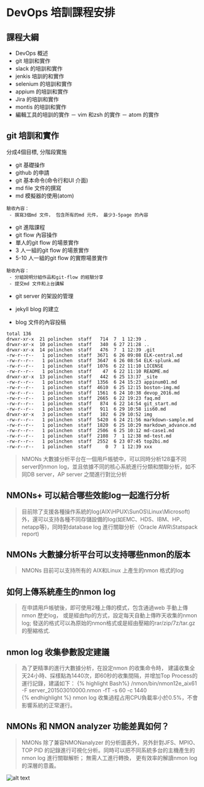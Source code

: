 # DevOps 培訓課程安排
## 課程大綱
- DevOps 概述
- git 培訓和實作
- slack 的培訓和實作
- jenkis 培訓的和實作
- selenium 的培訓和實作
- appium 的培訓和實作
- Jira 的培訓和實作
- montis 的培訓和實作
- 編輯工具的培訓的實作
 － vim 和zsh 的實作
 － atom 的實作 

## git 培訓和實作
分成4個目標, 分階段實施

- git 基礎操作
 - github 的申請
 - git 基本命令(命令行和UI 介面)
 - md file 文件的撰寫
 - md 模擬器的使用(atom)

```
驗收內容：
 - 撰寫3個md 文件， 包含所有的md 元件， 最少3-5page 的內容
```

- git 進階課程
 - git flow 內容操作
 - 單人的git flow 的場景實作
 - 3 人一組的git flow 的場景實作
 - 5-10 人一組的git flow 的實際場景實作

```
驗收內容：
 - 分組說明分組作品和git-flow 的經驗分享
 - 提交md 文件和上台講解
```
- git server 的架設的管理
 
- jekyll blog 的建立

- blog 文件的內容投稿

```
total 136
drwxr-xr-x  21 polinchen  staff   714  7  1 12:39 .
drwxr-xr-x  10 polinchen  staff   340  6 27 21:28 ..
drwxr-xr-x  14 polinchen  staff   476  7  1 12:39 .git
-rw-r--r--   1 polinchen  staff  3671  6 26 09:08 ELK-central.md
-rw-r--r--   1 polinchen  staff  3647  6 26 08:54 ELK-splunk.md
-rw-r--r--   1 polinchen  staff  1076  6 22 11:10 LICENSE
-rw-r--r--   1 polinchen  staff    47  6 22 11:10 README.md
drwxr-xr-x  13 polinchen  staff   442  6 25 13:37 _site
-rw-r--r--   1 polinchen  staff  1356  6 24 15:23 appinum01.md
-rw-r--r--   1 polinchen  staff  4610  6 25 12:15 boston-img.md
-rw-r--r--   1 polinchen  staff  1561  6 24 10:38 devop_2016.md
-rw-r--r--   1 polinchen  staff  2665  6 22 19:23 faq.md
-rw-r--r--   1 polinchen  staff   874  6 22 14:54 git_start.md
-rw-r--r--   1 polinchen  staff   911  6 29 10:58 iis60.md
drwxr-xr-x   3 polinchen  staff   102  6 29 10:52 img
-rw-r--r--   1 polinchen  staff  5420  6 24 21:56 markdown-sample.md
-rw-r--r--   1 polinchen  staff  1820  6 25 10:29 markdown_advance.md
-rw-r--r--   1 polinchen  staff  2506  6 25 10:12 md-case1.md
-rw-r--r--   1 polinchen  staff  2108  7  1 12:38 md-test.md
-rw-r--r--   1 polinchen  staff  2552  6 23 07:45 top2bi.md
-rw-r--r--   1 polinchen  staff     0  7  1 12:39 xxx
```
> NMONs 大數據分析平台在一個用戶帳號中，可以同時分析128臺不同server的nmon log，並且依據不同的核心系統進行分類和關聯分析，如不同DB server，AP server 之間進行對比分析

## NMONs+ 可以結合哪些效能log一起進行分析
>目前除了支援各種操作系統的log(AIX\HPUX\SunOS\Linux\Microsoft)外，還可以支持各種不同存儲設備的log(如EMC、HDS、IBM、HP、netapp等)，同時對database log 進行關聯分析（Oracle AWR\Statspack report)

## NMONs 大數據分析平台可以支持哪些nmon的版本
> NMONs 目前可以支持所有的 AIX和Linux 上產生的nmon 格式的log

## 如何上傳系統產生的nmon log</h4>
> 在申請用戶帳號後，即可使用2種上傳的模式，包含通過web 手動上傳nmon 歷史log， 或是經由ftp的方式，設定每天自動上傳昨天收集的nmon log; 發送的格式可以為原始的nmon格式或是經由壓縮的rar/zip/7z/tar.gz 的壓縮格式.  

## nmon log 收集參數設定建議
> 為了更精準的進行大數據分析，在設定nmon 的收集命令時， 建議收集全天24小時、採樣點為1440次，即60秒的收集間隔，并增加Top Process的運行記錄，建議如下：
{% highlight Bash%}
/nmon/bin/nmon12e_aix61 -F server_201503010000.nmon -fT -s 60 -c 1440  
{% endhighlight %}
> nmon log 收集過程占用CPU負載率小於0.5%，不會影響系統的正常運行。

## NMONs 和 NMON analyzer 功能差異如何？
>NMONs 除了兼容NMONanalyzer 的分析圖表外，另外針對JFS、MPIO、TOP PID 的記錄進行可視化分析。同時可以把不同系統多台的主機產生的nmon log 進行關聯解析； 無需人工進行轉換， 更有效率的解讀nmon log 的深層的意義。  


![alt text][logo]

[logo]: https://hackpad-attachments.imgix.net/turboteam.hackpad.com_u3H8jjdgMWx_p.527885_1466593934326_螢幕快照%202016-06-22%20上午10.57.15.png?fit=max&w=882  
